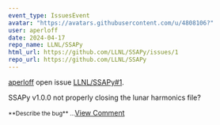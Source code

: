 ```yaml
---
event_type: IssuesEvent
avatar: "https://avatars.githubusercontent.com/u/4808106?"
user: aperloff
date: 2024-04-17
repo_name: LLNL/SSAPy
html_url: https://github.com/LLNL/SSAPy/issues/1
repo_url: https://github.com/LLNL/SSAPy
---
```


<a href='https://github.com/aperloff' target='_blank'>aperloff</a> open issue <a href='https://github.com/LLNL/SSAPy/issues/1' target='_blank'>LLNL/SSAPy#1</a>.

<p>SSAPy v1.0.0 not properly closing the lunar harmonics file?</p><small>**Describe the bug**...</small><a href='https://github.com/LLNL/SSAPy/issues/1' target='_blank'>View Comment</a>